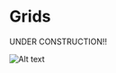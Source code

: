 Grids
=====
UNDER CONSTRUCTION!!

![Alt text](https://raw.github.com/ggkuron/Grids/master/ScreenShot.png)
